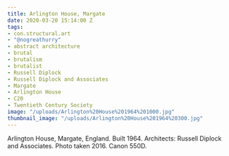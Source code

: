 ```yaml
---
title: Arlington House, Margate
date: 2020-03-20 15:14:00 Z
tags:
- con.structural.art
- "@nogreathurry"
- abstract architecture
- brutal
- brutalism
- brutalist
- Russell Diplock
- Russell Diplock and Associates
- Margate
- Arlington House
- C20
- Twentieth Century Society
image: "/uploads/Arlington%20House%201964%201000.jpg"
thumbnail_image: "/uploads/Arlington%20House%201964%20300.jpg"
---
```


Arlington House, Margate, England. Built 1964. Architects: Russell Diplock and Associates. Photo taken 2016. Canon 550D.